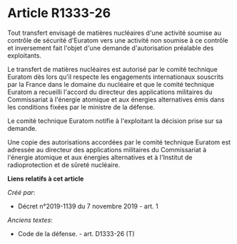 # Article R1333-26

Tout transfert envisagé de matières nucléaires d'une activité soumise au contrôle de sécurité d'Euratom vers une activité non
soumise à ce contrôle et inversement fait l'objet d'une demande d'autorisation préalable des exploitants. 

Le transfert de matières nucléaires est autorisé par le comité technique Euratom dès lors qu'il respecte les engagements
internationaux souscrits par la France dans le domaine du nucléaire et que le comité technique Euratom a recueilli l'accord
du directeur des applications militaires du Commissariat à l'énergie atomique et aux énergies alternatives émis dans les
conditions fixées par le ministre de la défense. 

Le comité technique Euratom notifie à l'exploitant la décision prise sur sa demande. 

Une copie des autorisations accordées par le comité technique Euratom est adressée au directeur des applications militaires
du Commissariat à l'énergie atomique et aux énergies alternatives et à l'Institut de radioprotection et de sûreté nucléaire.

**Liens relatifs à cet article**

_Créé par_:

  - Décret n°2019-1139 du 7 novembre 2019 - art. 1

_Anciens textes_:

  - Code de la défense. - art. D1333-26 (T)
